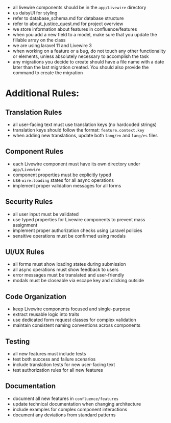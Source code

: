 - all livewire components should be in the `app/Livewire` directory
- us daisyUI for styling
- refer to database_schema.md for database structure
- refer to about_justice_quest.md for project overview
- we store information about features in confluence/features
- when you add a new field to a model, make sure that you update the fillable array on the class
- we are using laravel 11 and Livewire 3
- when working on a feature or a bug, do not touch any other functionality or elements, unless absolutely necessary to accomplish the task
- any migrations you decide to create should have a file name with a date later than the last migration created. You should also provide the command to create the migration 

# Additional Rules:

## Translation Rules
- all user-facing text must use translation keys (no hardcoded strings)
- translation keys should follow the format: `feature.context.key`
- when adding new translations, update both `lang/en` and `lang/es` files

## Component Rules
- each Livewire component must have its own directory under `app/Livewire`
- component properties must be explicitly typed
- use `wire:loading` states for all async operations
- implement proper validation messages for all forms

## Security Rules
- all user input must be validated
- use typed properties for Livewire components to prevent mass assignment
- implement proper authorization checks using Laravel policies
- sensitive operations must be confirmed using modals

## UI/UX Rules
- all forms must show loading states during submission
- all async operations must show feedback to users
- error messages must be translated and user-friendly
- modals must be closeable via escape key and clicking outside

## Code Organization
- keep Livewire components focused and single-purpose
- extract reusable logic into traits
- use dedicated form request classes for complex validation
- maintain consistent naming conventions across components

## Testing
- all new features must include tests
- test both success and failure scenarios
- include translation tests for new user-facing text
- test authorization rules for all new features

## Documentation
- document all new features in `confluence/features`
- update technical documentation when changing architecture
- include examples for complex component interactions
- document any deviations from standard patterns
